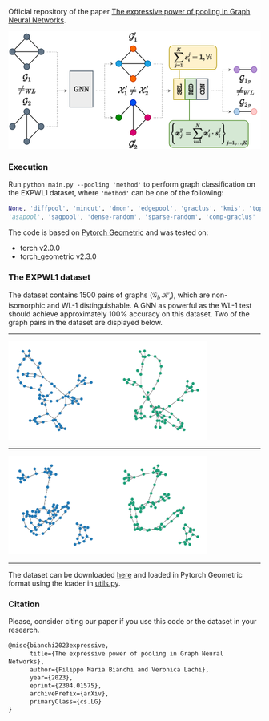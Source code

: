 Official repository of the paper [The expressive power of pooling in Graph Neural Networks](https://arxiv.org/abs/2304.01575).

<img src="./figs/framework.png" width="523" height="235">


### Execution
Run ````python main.py --pooling 'method'```` to perform graph classification on the EXPWL1 dataset, where ````'method'```` can be one of the following:

````python 
None, 'diffpool', 'mincut', 'dmon', 'edgepool', 'graclus', 'kmis', 'topk', 'panpool', 
'asapool', 'sagpool', 'dense-random', 'sparse-random', 'comp-graclus'
````

The code is based on [Pytorch Geometric](https://pytorch-geometric.readthedocs.io/) and was tested on:
- torch v2.0.0
- torch_geometric v2.3.0

### The EXPWL1 dataset
The dataset contains 1500 pairs of graphs $(\mathcal{G}_i, \mathcal{H_i})$, which are non-isomorphic and WL-1 distinguishable.
A GNN as powerful as the WL-1 test should achieve approximately 100\% accuracy on this dataset.
Two of the graph pairs in the dataset are displayed below.

---

<img src="./figs/ex1.png" width="397" height="197">

---

<img src="./figs/ex2.png" width="397" height="197">

---

The dataset can be downloaded [here](https://github.com/FilippoMB/The-expressive-power-of-pooling-in-GNNs/tree/main/data/EXPWL1) and loaded in Pytorch Geometric format using the loader in [utils.py](https://github.com/FilippoMB/The-expressive-power-of-pooling-in-GNNs/blob/0a25de158c336acab697398951d6d3a0fec1c6cf/scripts/utils.py#L30).

### Citation

Please, consider citing our paper if you use this code or the dataset in your research.

    @misc{bianchi2023expressive,
          title={The expressive power of pooling in Graph Neural Networks}, 
          author={Filippo Maria Bianchi and Veronica Lachi},
          year={2023},
          eprint={2304.01575},
          archivePrefix={arXiv},
          primaryClass={cs.LG}
    }
